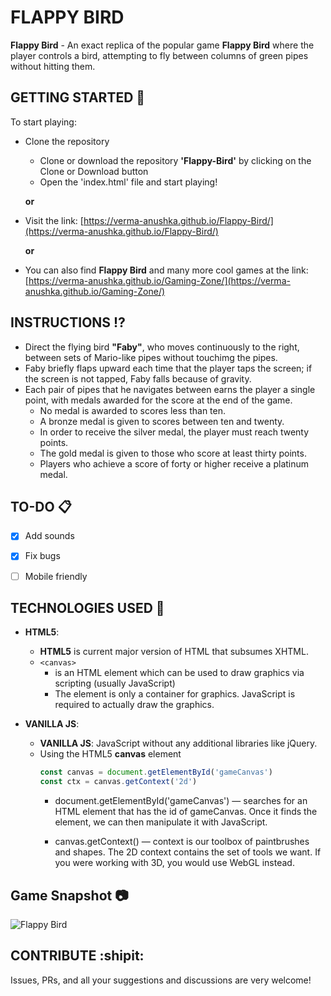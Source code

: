 # FLAPPY BIRD

**Flappy Bird** - An exact replica of the popular game **Flappy Bird** where the player controls a bird, attempting to fly between columns of green pipes without hitting them.


## GETTING STARTED :pencil:
To start playing:
  - Clone the repository 
    - Clone or download the repository **'Flappy-Bird'** by clicking on the Clone or Download button
    - Open the 'index.html' file and start playing!
    
    **or**

  - Visit the link: [https://verma-anushka.github.io/Flappy-Bird/](https://verma-anushka.github.io/Flappy-Bird/)

    **or**
  
  - You can also find **Flappy Bird** and many more cool games at the link: 
    [https://verma-anushka.github.io/Gaming-Zone/](https://verma-anushka.github.io/Gaming-Zone/)


## INSTRUCTIONS :interrobang:
- Direct the flying bird **"Faby"**, who moves continuously to the right, between sets of Mario-like pipes without touchimg the pipes.
- Faby briefly flaps upward each time that the player taps the screen; if the screen is not tapped, Faby falls because of gravity.
- Each pair of pipes that he navigates between earns the player a single point, with medals awarded for the score at the end of the game.
  - No medal is awarded to scores less than ten. 
  - A bronze medal is given to scores between ten and twenty. 
  - In order to receive the silver medal, the player must reach twenty points. 
  - The gold medal is given to those who score at least thirty points. 
  - Players who achieve a score of forty or higher receive a platinum medal.


## TO-DO :clipboard:
- [x] Add sounds
- [x] Fix bugs
- [ ] Mobile friendly


## TECHNOLOGIES USED :speech_balloon:

- **HTML5**: 
    - **HTML5** is current major version of HTML that subsumes XHTML.
    - `<canvas>`
        - <canvas> is an HTML element which can be used to draw graphics via scripting (usually JavaScript)
        - The <canvas> element is only a container for graphics. JavaScript is required to actually draw the graphics.

- **VANILLA JS**: 

    - **VANILLA JS**: JavaScript without any additional libraries like jQuery.
    - Using the HTML5 **canvas** element
        ```javascript
        const canvas = document.getElementById('gameCanvas')
        const ctx = canvas.getContext('2d')
        ```
        - document.getElementById('gameCanvas') — searches for an HTML element that has the id of gameCanvas. Once it finds the element,          we can then manipulate it with JavaScript.
        
        - canvas.getContext() — context is our toolbox of paintbrushes and shapes. The 2D context contains the set of tools we want. If         you were working with 3D, you would use WebGL instead.


## Game Snapshot :camera:
![Flappy Bird](/images/flappyBird1.png)


## CONTRIBUTE :shipit:
Issues, PRs, and all your suggestions and discussions are very welcome!

